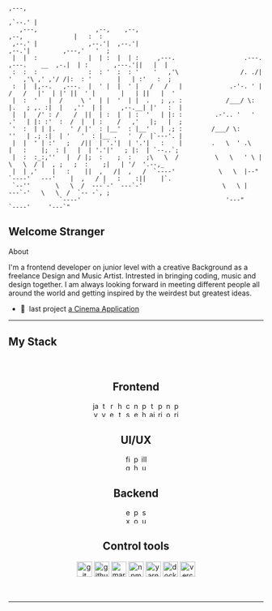      
                                                                                                                    ,---,  
                                                                                                                 ,`--.' |  
       ,---,                ,--,    ,--,                                                       ,--,              |   :  :  
     ,--.' |              ,--.'|  ,--.'|                                                     ,--.'|         ,---,'   '  ;  
     |  |  :              |  | :  |  | :     ,---.                   .---.   ,---.    __  ,-.|  | :       ,---.'||   |  |  
     :  :  :              :  : '  :  : '    '   ,'\                 /. ./|  '   ,'\ ,' ,'/ /|:  : '       |   | :'   :  ;  
     :  |  |,--.   ,---.  |  ' |  |  ' |   /   /   |             .-'-. ' | /   /   |'  | |' ||  ' |       |   | ||   |  '  
     |  :  '   |  /     \ '  | |  '  | |  .   ; ,. :            /___/ \: |.   ; ,. :|  |   ,''  | |     ,--.__| |'   :  |  
     |  |   /' : /    /  ||  | :  |  | :  '   | |: :         .-'.. '   ' .'   | |: :'  :  /  |  | :    /   ,'   |;   |  ;  
     '  :  | | |.    ' / |'  : |__'  : |__'   | .; :        /___/ \:     ''   | .; :|  | '   '  : |__ .   '  /  |`---'. |  
     |  |  ' | :'   ;   /||  | '.'|  | '.'|   :    |        .   \  ' .\   |   :    |;  : |   |  | '.'|'   ; |:  | `--..`;  
     |  :  :_:,''   |  / |;  :    ;  :    ;\   \  /          \   \   ' \ | \   \  / |  , ;   ;  :    ;|   | '/  '.--,_     
     |  | ,'    |   :    ||  ,   /|  ,   /  `----'            \   \  |--"   `----'   ---'    |  ,   / |   :    :||    |`.  
     `--''       \   \  /  ---`-'  ---`-'                      \   \ |                        ---`-'   \   \  /  `-- -`, ; 
                  `----'                                        '---"                                   `----'     '---`"  

                                                                                                                           

<h2 align="left">Welcome Stranger</h2>

About

I'm a frontend developer on junior level with a creative Background as a freelance Design and Music Artist. Intrested in bringing coding, music and design together. I am always looking forward in meeting different people all around the world and getting inspired by the weirdest but greatest ideas.

* 🚀  last project [a Cinema Application](http://github.com/devhausleipzigacademy/camp11-midterm)

------------------------

<h2 align="left">My Stack</h2>

<br clear="both">

<div align="center">
     <div>
          <h2>Frontend</h2>
          <div>
               <img src="https://skillicons.dev/icons?i=js" height="30" alt="javascript logo" width="12"/>
               <img src="https://skillicons.dev/icons?i=ts" height="30" alt="typescript logo" width="12"/>
               <img src="https://skillicons.dev/icons?i=react" height="30" alt="react logo" width="12"/>
               <img src="https://skillicons.dev/icons?i=html" height="30" alt="html5 logo" width="12"/>
               <img src="https://skillicons.dev/icons?i=css" height="30" alt="css3 logo" width="12"/>
               <img src="https://skillicons.dev/icons?i=nextjs" height="30" alt="nextjs logo" width="12"/>
               <img src="https://skillicons.dev/icons?i=php" height="30" alt="php logo" width="12"/>
               <img src="https://skillicons.dev/icons?i=tailwind" height="30" alt="tailwindcss logo" width="12"/>
               <img src="https://skillicons.dev/icons?i=prisma" height="30" alt="prisma logo" width="12"/>
               <img src="https://skillicons.dev/icons?i=nodejs" height="30" alt="nodejs logo" width="12"/>
               <img src="https://skillicons.dev/icons?i=prisma" height="30" alt="prisma logo" width="12"/>
          </div>
     </div>
     <div>
          <h2>UI/UX</h2>
          <div>
               <img src="https://skillicons.dev/icons?i=figma" height="30" alt="figma logo" width="12"/>
               <img src="https://cdn.jsdelivr.net/gh/devicons/devicon/icons/photoshop/photoshop-plain.svg" height="30" alt="photoshop logo" width="12"/>
               <img src="https://cdn.jsdelivr.net/gh/devicons/devicon/icons/illustrator/illustrator-plain.svg" height="30" alt="illustrator logo" width="12"/>
          </div>
     </div>
      <div>
          <h2>Backend</h2>
          <div>
              <img src="https://skillicons.dev/icons?i=express" height="30" alt="express logo" width="12"/>
               <img src="https://skillicons.dev/icons?i=postgres" height="30" alt="postgresql logo" width="12"/>
               <img src="https://skillicons.dev/icons?i=supabase" height="30" alt="supabase logo" width="12"/>
          </div>
     </div>
     <div>
          <h2>Control tools</h2>
          <div>
              <img src="https://skillicons.dev/icons?i=git" height="30" alt="git logo"  />
               <img src="https://skillicons.dev/icons?i=github" height="30" alt="github logo"  />
               <img src="https://skillicons.dev/icons?i=md" height="30" alt="markdown logo"  />
               <img src="https://cdn.jsdelivr.net/gh/devicons/devicon/icons/npm/npm-original-wordmark.svg" height="30" alt="npm logo"  />
               <img src="https://cdn.jsdelivr.net/gh/devicons/devicon/icons/yarn/yarn-original.svg" height="30" alt="yarn logo"  />
               <img src="https://skillicons.dev/icons?i=docker" height="30" alt="docker logo"  />
               <img src="https://skillicons.dev/icons?i=vercel" height="30" alt="vercel logo"  />
          </div>
     </div>
</div>

###

<div align="center">
  <img height="0" src=""  />
</div>

###

<div align="left">
</div>

###

-----------------------

<!---
gmzln/gmzln is a ✨ special ✨ repository because its `README.md` (this file) appears on your GitHub profile.
You can click the Preview link to take a look at your changes.
--->
